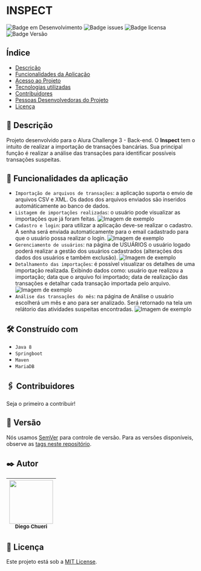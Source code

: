 #
# INSPECT
![Badge em Desenvolvimento](http://img.shields.io/static/v1?label=STATUS&message=EM%20DESENVOLVIMENTO&color=GREEN&style=for-the-badge) ![Badge issues](https://img.shields.io/github/issues/dchueri/Inspect?style=for-the-badge) ![Badge licensa](https://img.shields.io/github/license/dchueri/Inspect?style=for-the-badge) ![Badge Versão](https://img.shields.io/badge/VERSION-1.0.0-blue?style=for-the-badge) 

## Índice

* [Descrição](#descrição)
* [Funcionalidades da Aplicação](#funcionalidades-da-aplicação)
* [Acesso ao Projeto](#acesso-ao-projeto)
* [Tecnologias utilizadas](#tecnologias-utilizadas)
* [Contribuidores](#contribuidores)
* [Pessoas Desenvolvedoras do Projeto](#pessoas-desenvolvedoras)
* [Licença](#licença)

## 🚀 Descrição

Projeto desenvolvido para o Alura Challenge 3 - Back-end. O **Inspect** tem o intuito de realizar a importação de transações bancárias. Sua principal função é realizar a análise das transações para identificar possíveis transações suspeitas.

## 🔨 Funcionalidades da aplicação

- `Importação de arquivos de transações`: a aplicação suporta o envio de arquivos CSV e XML. Os dados dos arquivos enviados são inseridos automáticamente ao banco de dados.
- `Listagem de importações realizadas`: o usuário pode visualizar as importações que já foram feitas.
![Imagem de exemplo](https://i.imgur.com/l76V7Jk.png)
- `Cadastro e login`: para utilizar a aplicação deve-se realizar o cadastro. A senha será enviada automaticamente para o email cadastrado para que o usuário possa realizar o login.
![Imagem de exemplo](https://i.imgur.com/YJDhUOy.png)
- `Gerenciamento de usuários`: na página de USUÁRIOS o usuário logado poderá realizar a gestão dos usuários cadastrados (alterações dos dados dos usuários e também exclusão).
![Imagem de exemplo](https://i.imgur.com/DyPnwSv.png)
- `Detalhamento das importações`: é possível visualizar os detalhes de uma importação realizada. Exibindo dados como: usuário que realizou a importação; data que o arquivo foi importado; data de realização das transações e detalhar cada transação importada pelo arquivo. 
![Imagem de exemplo](https://i.imgur.com/63zTAH2.png)
- `Análise das transações do mês`: na página de Análise o usuário escolherá um mês e ano para ser analizado. Será retornado na tela um relátorio das atividades suspeitas encontradas.
![Imagem de exemplo](https://i.imgur.com/500x5Tc.png)

## 🛠️ Construído com

* `Java 8`
* `Springboot`
* `Maven`
* `MariaDB`

## 🖇️ Contribuidores

Seja o primeiro a contribuir!

## 📌 Versão

Nós usamos [SemVer](http://semver.org/) para controle de versão. Para as versões disponíveis, observe as [tags neste repositório](https://github.com/suas/tags/do/projeto). 

## ✒️ Autor

| [<img src="https://avatars.githubusercontent.com/u/84249430?s=400&u=b789830e57ccc23a4d4d758542785461dd656b5f&v=4" width=115><br><sub>Diego  Chueri</sub>](https://github.com/camilafernanda) | 
| :---: |

## 📄 Licença

Este projeto está sob a [MIT License](https://github.com/dchueri/Inspect/blob/main/LICENSE).